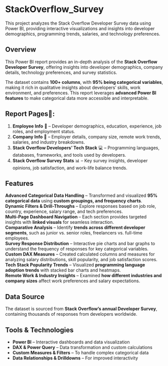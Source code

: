 # StackOverflow_Survey
This project analyzes the Stack Overflow Developer Survey data using Power BI, providing interactive visualizations and insights into developer demographics, programming trends, salaries, and technology preferences.


##  Overview  
This Power BI report provides an in-depth analysis of the **Stack Overflow Developer Survey**, offering insights into developer demographics, company details, technology preferences, and survey statistics.  

The dataset contains **100+ columns**, with **95% being categorical variables**, making it rich in qualitative insights about developers’ skills, work environment, and preferences. This report leverages **advanced Power BI features** to make categorical data more accessible and interpretable.  

## Report Pages📁:  
1. **Employee Info** 📌 – Developer demographics, education, experience, job roles, and employment status.  
2. **Company Info** 🏢 – Employer details, company size, remote work trends, salaries, and industry breakdowns.  
3. **Stack Overflow Developers’ Tech Stack** 💻 – Programming languages, databases, frameworks, and tools used by developers.  
4. **Stack Overflow Survey Stats** 📊 – Key survey insights, developer opinions, job satisfaction, and work-life balance trends.  

##  Features  
 **Advanced Categorical Data Handling** – Transformed and visualized **95% categorical data** using **custom groupings, and frequency charts**.  
 **Dynamic Filters & Drill-Throughs** – Explore responses based on job role, country, experience, salary range, and tech preferences.  
 **Multi-Page Dashboard Navigation** – Each section provides targeted insights with **linked visuals** for seamless interaction.  
 **Comparative Analysis** – Identify **trends across different developer segments**, such as junior vs. senior roles, freelancers vs. full-time employees.  
 **Survey Response Distribution** – Interactive pie charts and bar graphs to understand the frequency of responses for key categorical variables.  
 **Custom DAX Measures** – Created calculated columns and measures for analyzing salary distributions, skill popularity, and job satisfaction scores.  
 **Tech Stack Popularity Trends** – Visualized **programming language adoption trends** with stacked bar charts and heatmaps.  
 **Remote Work & Industry Insights** – Examined **how different industries and company sizes** affect work preferences and salary expectations.  

##  Data Source  
The dataset is sourced from **Stack Overflow’s annual Developer Survey**, containing thousands of responses from developers worldwide.  

##  Tools & Technologies  
- **Power BI** – Interactive dashboards and data visualization  
- **DAX & Power Query** – Data transformation and custom calculations  
- **Custom Measures & Filters** – To handle complex categorical data  
- **Data Relationships & Drilldowns** – For improved interactivity  
